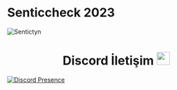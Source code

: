 # Senticcheck 2023


 ![Sentictyn](https://discord.com/users/513053333011824651)</b><br>

<h1 align="center">Discord İletişim <img src="https://raw.githubusercontent.com/iampavangandhi/iampavangandhi/master/gifs/Hi.gif" width="30px"> </h1>

[![Discord Presence](https://lanyard-profile-readme.vercel.app/api/592093326170390559?hideDiscrim=true)](https://discord.com/users/592093326170390559)
